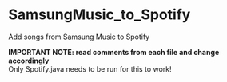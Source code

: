 # SamsungMusic_to_Spotify
Add songs from Samsung Music to Spotify

**IMPORTANT NOTE: read comments from each file and change accordingly** <br />
Only Spotify.java needs to be run for this to work! 
